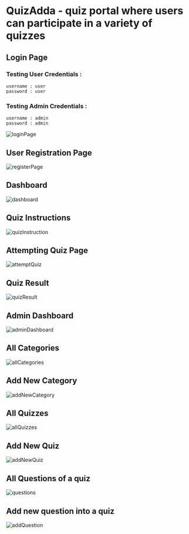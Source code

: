 # QuizAdda - quiz portal where users can participate in a variety of quizzes

## Login Page

### Testing User Credentials : 
    username : user
    password : user

### Testing Admin Credentials : 
    username : admin
    password : admin

![loginPage](https://res.cloudinary.com/satish07/image/upload/v1704128491/QuizAdda/pbhnqsgh44jauxubevld.png)

## User Registration Page
![registerPage](https://res.cloudinary.com/satish07/image/upload/v1704128881/QuizAdda/fdpinegwzpl9fgqihnmw.png)

## Dashboard
![dashboard](https://res.cloudinary.com/satish07/image/upload/v1704129092/QuizAdda/bdqgypixsnd9cwgxckjc.png)

## Quiz Instructions
![quizInstruction](https://res.cloudinary.com/satish07/image/upload/v1704129201/QuizAdda/fhdvrjayrrbp4ro7su48.png)

## Attempting Quiz Page
![attemptQuiz](https://res.cloudinary.com/satish07/image/upload/v1704129381/QuizAdda/sw631kek259qsw1lxecj.png)

## Quiz Result
![quizResult](https://res.cloudinary.com/satish07/image/upload/v1704129572/QuizAdda/pc0gbyhmbshkx1qjpa1k.png)

## Admin Dashboard
![adminDashboard](https://res.cloudinary.com/satish07/image/upload/v1704130993/QuizAdda/xiic0cikjpr0nsqydayt.png)

## All Categories
![allCategories](https://res.cloudinary.com/satish07/image/upload/v1704131099/QuizAdda/mbtqep0thancgacmdn7t.png)

## Add New Category
![addNewCategory](https://res.cloudinary.com/satish07/image/upload/v1704131176/QuizAdda/w37qifjj58yssqwrjttr.png)

## All Quizzes
![allQuizzes](https://res.cloudinary.com/satish07/image/upload/v1704131756/QuizAdda/gzx1jfedaksknu9mdtux.png)

## Add New Quiz
![addNewQuiz](https://res.cloudinary.com/satish07/image/upload/v1704131788/QuizAdda/thuhchkq8loii1dbpddi.png)

## All Questions of a quiz
![questions](https://res.cloudinary.com/satish07/image/upload/v1704131816/QuizAdda/ev7al1xwrbsieyjjaayc.png)

## Add new question into a quiz
![addQuestion](https://res.cloudinary.com/satish07/image/upload/v1704131841/QuizAdda/lkxmcrlceysuuxolgwq5.png)


